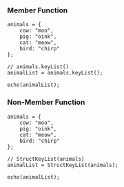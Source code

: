 ### Member Function

```luceescript+trycf
animals = {
	cow: "moo",
	pig: "oink",
	cat: "meow",
	bird: "chirp"
};

// animals.keyList()
animalList = animals.keyList();

echo(animalList);
```

### Non-Member Function

```luceescript+trycf
animals = {
	cow: "moo",
	pig: "oink",
	cat: "meow",
	bird: "chirp"
};

// StructKeyList(animals)
animalList = StructKeyList(animals);

echo(animalList);
```
